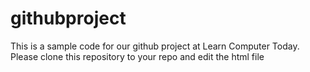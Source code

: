 # githubproject
This is a sample code for our github project at Learn Computer Today.
Please clone this repository to your repo and edit the html file 

